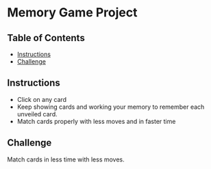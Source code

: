 # Memory Game Project

## Table of Contents

* [Instructions](#instructions)
* [Challenge](#Challenge)

## Instructions
* Click on any card
* Keep showing cards and working your memory to remember each unveiled card.
* Match cards properly with less moves and in faster time

## Challenge
Match cards in less time with less moves.


